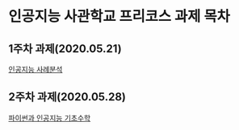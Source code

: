  # 인공지능 사관학교 프리코스 과제 목차
 
 ## 1주차 과제(2020.05.21)
 [인공지능 사례분석](https://github.com/jhy9300/AIandAI/blob/master/%EC%9D%B8%EA%B3%B5%EC%A7%80%EB%8A%A5_1%EC%A3%BC%EC%B0%A8%EA%B3%BC%EC%A0%9C.ipynb)
 
 ## 2주차 과제(2020.05.28)
[파이썬과 인공지능 기초수학](https://github.com/jhy9300/AIandAI/blob/master/%EC%9D%B8%EA%B3%B5%EC%A7%80%EB%8A%A5_2%EC%A3%BC%EC%B0%A8%EA%B3%BC%EC%A0%9C_.ipynb)
